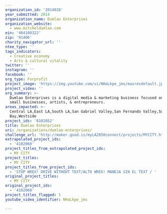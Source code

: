 ```yaml
---
organization_id: '2014028'
year_submitted: 2014
organization_name: Dumlao Enterprises
organization_website:
  - www.mitcheldumlao.com
ein: '464108322'
zip: '91406'
charity_navigator_url: ''
ntee_type: ''
tags_indicators:
  - Creative economy
  - Arts & cultural vitality
twitter: ''
instagram: ''
facebook: ''
org_type: Forprofit
project_image: 'https://img.youtube.com/vi/NHaLkpe_jms/maxresdefault.jpg'
project_video: ''
org_summary: >-
  Dumlao Enterprises is a digital media & marketing business focused on helping
  small businesses, artists, & entrepreneurs.
areas_impacted: >-
  Central LA,East LA,South LA,San Gabriel Valley,San Fernando Valley,South
  Bay,Westside
project_ids: '8102052'
title: Dumlao Enterprises
uri: /organizations/dumlao-enterprises/
challenge_url: 'http://maker.good.is/myLA2050connect/projects/MYCITY.html'
extrapolated_project_ids:
  - '4102060'
project_titles_from_extrapolated_project_ids:
  - MY CITY
project_titles:
  - MY CITY
project_titles_from_project_ids:
  - 'STOP WREX! DRIVE WITHOUT TEXT/ALTO WREX! MANEJA SIN EL TEXT / '
original_project_titles:
  - MY CITY
original_project_ids:
  - '4102060'
project_titles_flagged: 1
youtube_video_identifier: NHaLkpe_jms

---
```

